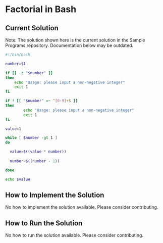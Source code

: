 # Factorial in Bash

## Current Solution

Note: The solution shown here is the current solution in the Sample Programs repository. Documentation below may be outdated.

```Bash
#!/bin/bash

number=$1

if [[ -z "$number" ]]
then
	echo "Usage: please input a non-negative integer"
	exit 1
fi

if ! [[ "$number" =~ ^[0-9]+$ ]]  
then 
        echo "Usage: please input a non-negative integer"
        exit 1
fi

value=1

while [ $number -gt 1 ]
do

  value=$((value * number))
 
  number=$((number - 1))

done

echo $value

```

## How to Implement the Solution

No how to implement the solution available. Please consider contributing.

## How to Run the Solution

No how to run the solution available. Please consider contributing.